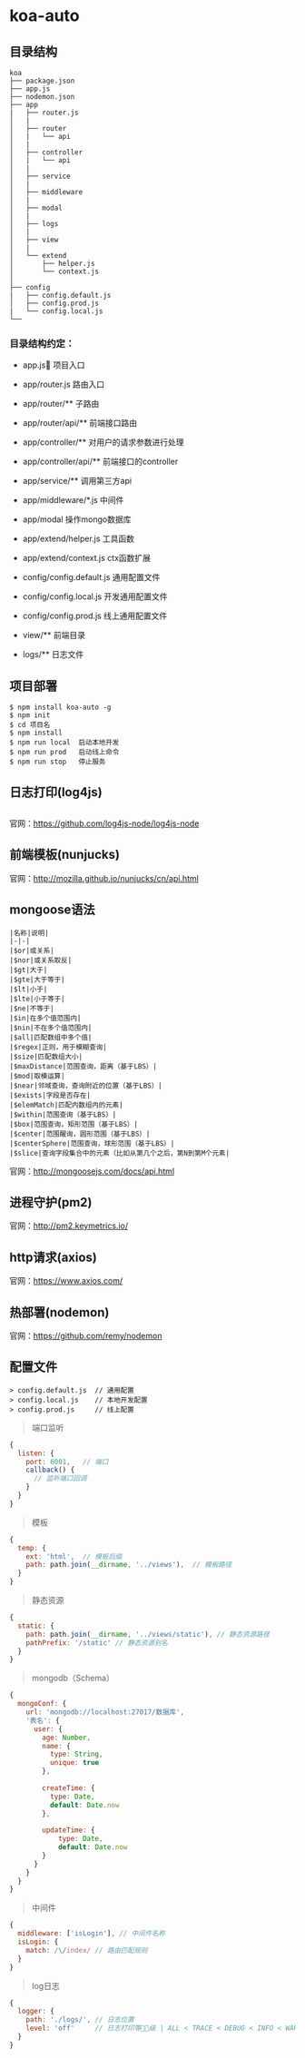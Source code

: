 # koa-auto

## 目录结构
```text
koa
├── package.json
├── app.js         
├── nodemon.json 
├── app
|   ├── router.js 
│   |  
│   ├── router   
│   |   └── api 
│   |  
│   ├── controller 
│   |   └── api  
│   |  
│   ├── service 
│   |   
│   ├── middleware
│   |   
│   ├── modal    
│   |   
│   ├── logs    
│   |   
│   ├── view     
│   |   
│   └── extend        
│       ├── helper.js   
│       └── context.js 
│   
├── config              
|   ├── config.default.js
│   ├── config.prod.js
|   └── config.local.js
└── 
```

### 目录结构约定：
- app.js 项目入口

- app/router.js 路由入口

- app/router/** 子路由

- app/router/api/** 前端接口路由

- app/controller/** 对用户的请求参数进行处理

- app/controller/api/** 前端接口的controller

- app/service/** 调用第三方api

- app/middleware/*.js 中间件

- app/modal 操作mongo数据库

- app/extend/helper.js 工具函数

- app/extend/context.js ctx函数扩展

- config/config.default.js 通用配置文件

- config/config.local.js 开发通用配置文件

- config/config.prod.js 线上通用配置文件

- view/** 前端目录

- logs/** 日志文件

## 项目部署
```text
$ npm install koa-auto -g
$ npm init
$ cd 项目名
$ npm install
$ npm run local  启动本地开发
$ npm run prod   启动线上命令
$ npm run stop   停止服务
```


## 日志打印(log4js)
```text

```
官网：https://github.com/log4js-node/log4js-node


## 前端模板(nunjucks)
官网：http://mozilla.github.io/nunjucks/cn/api.html

## mongoose语法
```text
|名称|说明|
|-|-|
|$or|或关系|
|$nor|或关系取反|
|$gt|大于|
|$gte|大于等于|
|$lt|小于|
|$lte|小于等于|
|$ne|不等于|
|$in|在多个值范围内|
|$nin|不在多个值范围内|
|$all|匹配数组中多个值|
|$regex|正则，用于模糊查询|
|$size|匹配数组大小|
|$maxDistance|范围查询，距离（基于LBS）|
|$mod|取模运算|
|$near|邻域查询，查询附近的位置（基于LBS）|
|$exists|字段是否存在|
|$elemMatch|匹配内数组内的元素|
|$within|范围查询（基于LBS）|
|$box|范围查询，矩形范围（基于LBS）|
|$center|范围醒询，圆形范围（基于LBS）|
|$centerSphere|范围查询，球形范围（基于LBS）|
|$slice|查询字段集合中的元素（比如从第几个之后，第N到第M个元素|
```
官网：http://mongoosejs.com/docs/api.html

## 进程守护(pm2)
官网：http://pm2.keymetrics.io/

## http请求(axios)
官网：https://www.axios.com/

## 热部署(nodemon)
官网：https://github.com/remy/nodemon

## 配置文件
```text
> config.default.js  // 通用配置
> config.local.js    // 本地开发配置
> config.prod.js     // 线上配置

```

> 端口监听
```js
{
  listen: { 
    port: 6001,   // 端口
    callback() {  
      // 监听端口回调
    }
  }
}
```
> 模板
```js
{
  temp: {
    ext: 'html',  // 模板后缀
    path: path.join(__dirname, '../views'),  // 模板路径
  }
}
```
> 静态资源
```js
{
  static: {
    path: path.join(__dirname, '../views/static'), // 静态资源路径
    pathPrefix: '/static' // 静态资源别名
  }
}
```
> mongodb（Schema）
```js
{
  mongoConf: {
    url: 'mongodb://localhost:27017/数据库',
    '表名': {
      user: {
        age: Number,
        name: {
          type: String,
          unique: true
        },
      
        createTime: {
          type: Date,
          default: Date.now
        },
      
        updateTime: {
            type: Date,
            default: Date.now
        }                 
      }
    }
  }
}
```
> 中间件
```js
{
  middleware: ['isLogin'], // 中间件名称
  isLogin: {
    match: /\/index/ // 路由匹配规则
  }
}
```
> log日志
```js
{
  logger: {
    path: './logs/', // 日志位置
    level: 'off'     // 日志打印等级 | ALL < TRACE < DEBUG < INFO < WARN < ERROR < FATAL < MARK < OFF
  }
}
```